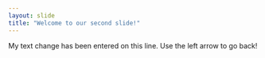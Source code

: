 ```yaml
---
layout: slide
title: "Welcome to our second slide!"
---
```

My text change has been entered on this line.
Use the left arrow to go back!
